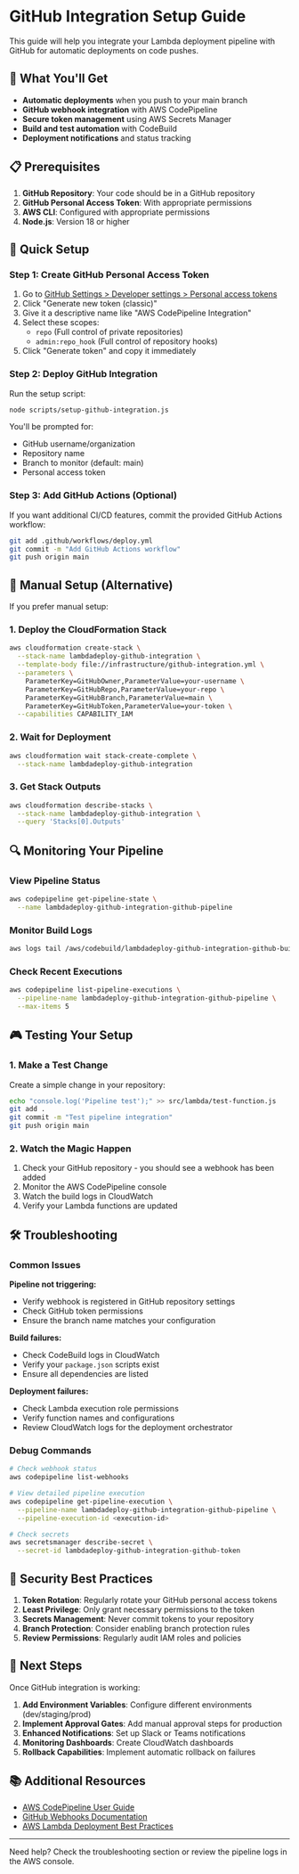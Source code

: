 # GitHub Integration Setup Guide

This guide will help you integrate your Lambda deployment pipeline with GitHub for automatic deployments on code pushes.

## 🎯 What You'll Get

- **Automatic deployments** when you push to your main branch
- **GitHub webhook integration** with AWS CodePipeline
- **Secure token management** using AWS Secrets Manager
- **Build and test automation** with CodeBuild
- **Deployment notifications** and status tracking

## 📋 Prerequisites

1. **GitHub Repository**: Your code should be in a GitHub repository
2. **GitHub Personal Access Token**: With appropriate permissions
3. **AWS CLI**: Configured with appropriate permissions
4. **Node.js**: Version 18 or higher

## 🚀 Quick Setup

### Step 1: Create GitHub Personal Access Token

1. Go to [GitHub Settings > Developer settings > Personal access tokens](https://github.com/settings/tokens)
2. Click "Generate new token (classic)"
3. Give it a descriptive name like "AWS CodePipeline Integration"
4. Select these scopes:
   - `repo` (Full control of private repositories)
   - `admin:repo_hook` (Full control of repository hooks)
5. Click "Generate token" and copy it immediately

### Step 2: Deploy GitHub Integration

Run the setup script:

```bash
node scripts/setup-github-integration.js
```

You'll be prompted for:
- GitHub username/organization
- Repository name
- Branch to monitor (default: main)
- Personal access token

### Step 3: Add GitHub Actions (Optional)

If you want additional CI/CD features, commit the provided GitHub Actions workflow:

```bash
git add .github/workflows/deploy.yml
git commit -m "Add GitHub Actions workflow"
git push origin main
```

## 🔧 Manual Setup (Alternative)

If you prefer manual setup:

### 1. Deploy the CloudFormation Stack

```bash
aws cloudformation create-stack \
  --stack-name lambdadeploy-github-integration \
  --template-body file://infrastructure/github-integration.yml \
  --parameters \
    ParameterKey=GitHubOwner,ParameterValue=your-username \
    ParameterKey=GitHubRepo,ParameterValue=your-repo \
    ParameterKey=GitHubBranch,ParameterValue=main \
    ParameterKey=GitHubToken,ParameterValue=your-token \
  --capabilities CAPABILITY_IAM
```

### 2. Wait for Deployment

```bash
aws cloudformation wait stack-create-complete \
  --stack-name lambdadeploy-github-integration
```

### 3. Get Stack Outputs

```bash
aws cloudformation describe-stacks \
  --stack-name lambdadeploy-github-integration \
  --query 'Stacks[0].Outputs'
```

## 🔍 Monitoring Your Pipeline

### View Pipeline Status

```bash
aws codepipeline get-pipeline-state \
  --name lambdadeploy-github-integration-github-pipeline
```

### Monitor Build Logs

```bash
aws logs tail /aws/codebuild/lambdadeploy-github-integration-github-build --follow
```

### Check Recent Executions

```bash
aws codepipeline list-pipeline-executions \
  --pipeline-name lambdadeploy-github-integration-github-pipeline \
  --max-items 5
```

## 🎮 Testing Your Setup

### 1. Make a Test Change

Create a simple change in your repository:

```bash
echo "console.log('Pipeline test');" >> src/lambda/test-function.js
git add .
git commit -m "Test pipeline integration"
git push origin main
```

### 2. Watch the Magic Happen

1. Check your GitHub repository - you should see a webhook has been added
2. Monitor the AWS CodePipeline console
3. Watch the build logs in CloudWatch
4. Verify your Lambda functions are updated

## 🛠️ Troubleshooting

### Common Issues

**Pipeline not triggering:**
- Verify webhook is registered in GitHub repository settings
- Check GitHub token permissions
- Ensure the branch name matches your configuration

**Build failures:**
- Check CodeBuild logs in CloudWatch
- Verify your `package.json` scripts exist
- Ensure all dependencies are listed

**Deployment failures:**
- Check Lambda execution role permissions
- Verify function names and configurations
- Review CloudWatch logs for the deployment orchestrator

### Debug Commands

```bash
# Check webhook status
aws codepipeline list-webhooks

# View detailed pipeline execution
aws codepipeline get-pipeline-execution \
  --pipeline-name lambdadeploy-github-integration-github-pipeline \
  --pipeline-execution-id <execution-id>

# Check secrets
aws secretsmanager describe-secret \
  --secret-id lambdadeploy-github-integration-github-token
```

## 🔐 Security Best Practices

1. **Token Rotation**: Regularly rotate your GitHub personal access tokens
2. **Least Privilege**: Only grant necessary permissions to the token
3. **Secrets Management**: Never commit tokens to your repository
4. **Branch Protection**: Consider enabling branch protection rules
5. **Review Permissions**: Regularly audit IAM roles and policies

## 🚀 Next Steps

Once GitHub integration is working:

1. **Add Environment Variables**: Configure different environments (dev/staging/prod)
2. **Implement Approval Gates**: Add manual approval steps for production
3. **Enhanced Notifications**: Set up Slack or Teams notifications
4. **Monitoring Dashboards**: Create CloudWatch dashboards
5. **Rollback Capabilities**: Implement automatic rollback on failures

## 📚 Additional Resources

- [AWS CodePipeline User Guide](https://docs.aws.amazon.com/codepipeline/)
- [GitHub Webhooks Documentation](https://docs.github.com/en/developers/webhooks-and-events/webhooks)
- [AWS Lambda Deployment Best Practices](https://docs.aws.amazon.com/lambda/latest/dg/best-practices.html)

---

Need help? Check the troubleshooting section or review the pipeline logs in the AWS console.